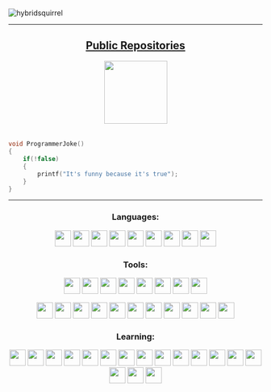 
[comment]: <> (Spacer)
<h3 align="center" ></h3>

[comment]: <> (TODO: Create a gif)


<p align="left"> <img src="https://komarev.com/ghpvc/?username=hybridsquirrel&label=Profile%20views&color=0e75b6&style=flat" alt="hybridsquirrel" />

---

<a href="https://github.com/HybridSquirrel-Repos"><h2 align="center">Public Repositories</h2></a>

[comment]: <> (TODO: Add text to images)

<div align="center">
    <img src="https://avatars.githubusercontent.com/u/98660351?s=400&u=03bb3e354c58ca1fc0033270c40560dc4d330d85&v=4" alt="" width="125" />
</div>



[comment]: <> (Spacer)
<h4 align="center"> </h4>



```C

void ProgrammerJoke()
{
    if(!false)
    {
        printf("It's funny because it's true");
    }
}

```

---



<h3 align="center">Languages:</h3>
<p align="center">
    <img height="32" width="32" src="https://unpkg.com/simple-icons@v6/icons/csharp.svg" />
    <img height="32" width="32" src="https://unpkg.com/simple-icons@v6/icons/python.svg" />
    <img height="32" width="32" src="https://unpkg.com/simple-icons@v6/icons/typescript.svg" />
    <img height="32" width="32" src="https://unpkg.com/simple-icons@v6/icons/javascript.svg" />
    <img height="32" width="32" src="https://unpkg.com/simple-icons@v6/icons/html5.svg" />
    <img height="32" width="32" src="https://unpkg.com/simple-icons@v6/icons/css3.svg" />
    <img height="32" width="32" src="https://unpkg.com/simple-icons@v6/icons/kotlin.svg" />
    <img height="32" width="32" src="https://unpkg.com/simple-icons@v6/icons/sqlite.svg" />
    <img height="32" width="32" src="https://unpkg.com/simple-icons@v6/icons/gnubash.svg" />



</p>


<h3 align="center">Tools:</h3>
<p align="center">
    <img height="32" width="32" src="https://unpkg.com/simple-icons@v6/icons/rider.svg" />
    <img height="32" width="32" src="https://unpkg.com/simple-icons@v6/icons/datagrip.svg" />
    <img height="32" width="32" src="https://unpkg.com/simple-icons@v6/icons/clion.svg" />
    <img height="32" width="32" src="https://unpkg.com/simple-icons@v6/icons/webstorm.svg" />
    <img height="32" width="32" src="https://unpkg.com/simple-icons@v6/icons/pycharm.svg" />
    <img height="32" width="32" src="https://unpkg.com/simple-icons@v6/icons/intellijidea.svg" />
    <img height="32" width="32" src="https://unpkg.com/simple-icons@v6/icons/goland.svg" />
    <img height="32" width="32" src="https://unpkg.com/simple-icons@v6/icons/androidstudio.svg" />
</p>
<p align="center">
    <img height="32" width="32" src="https://unpkg.com/simple-icons@v6/icons/git.svg" />
    <img height="32" width="32" src="https://unpkg.com/simple-icons@v6/icons/gitlab.svg" />
    <img height="32" width="32" src="https://unpkg.com/simple-icons@v6/icons/github.svg" />
    <img height="32" width="32" src="https://unpkg.com/simple-icons@v6/icons/linux.svg" />
    <img height="32" width="32" src="https://unpkg.com/simple-icons@v6/icons/vim.svg" />
    <img height="32" width="32" src="https://unpkg.com/simple-icons@v6/icons/docker.svg" />
    <img height="32" width="32" src="https://unpkg.com/simple-icons@v6/icons/android.svg" />
    <img height="32" width="32" src="https://unpkg.com/simple-icons@v6/icons/selenium.svg" />
    <img height="32" width="32" src="https://unpkg.com/simple-icons@v6/icons/react.svg" />
    <img height="32" width="32" src="https://unpkg.com/simple-icons@v6/icons/unity.svg" />
    <img height="32" width="32" src="https://unpkg.com/simple-icons@v6/icons/nodedotjs.svg" />


</p>

<h3 align="center">Learning:</h3>
<p align="center">
    <img height="32" width="32" src="https://unpkg.com/simple-icons@v6/icons/c.svg" />
    <img height="32" width="32" src="https://unpkg.com/simple-icons@v6/icons/cplusplus.svg" />
    <img height="32" width="32" src="https://unpkg.com/simple-icons@v6/icons/rust.svg" />
    <img height="32" width="32" src="https://unpkg.com/simple-icons@v6/icons/go.svg" />
    <img height="32" width="32" src="https://unpkg.com/simple-icons@v6/icons/d3dotjs.svg" />
    <img height="32" width="32" src="https://unpkg.com/simple-icons@v6/icons/r.svg" />
    <img height="32" width="32" src="https://unpkg.com/simple-icons@v6/icons/cisco.svg" />
    <img height="32" width="32" src="https://unpkg.com/simple-icons@v6/icons/amazonaws.svg" />
    <img height="32" width="32" src="https://unpkg.com/simple-icons@v6/icons/svelte.svg" />
    <img height="32" width="32" src="https://unpkg.com/simple-icons@v6/icons/cmake.svg" />
    <img height="32" width="32" src="https://unpkg.com/simple-icons@v6/icons/vulkan.svg" />
    <img height="32" width="32" src="https://unpkg.com/simple-icons@v6/icons/opengl.svg" />
    <img height="32" width="32" src="https://unpkg.com/simple-icons@v6/icons/opencv.svg" />
    <img height="32" width="32" src="https://unpkg.com/simple-icons@v6/icons/kubernetes.svg" />
    <img height="32" width="32" src="https://unpkg.com/simple-icons@v6/icons/tensorflow.svg" />
    <img height="32" width="32" src="https://unpkg.com/simple-icons@v6/icons/unrealengine.svg" />
    <img height="32" width="32" src="https://unpkg.com/simple-icons@v6/icons/redhat.svg" />


</p>
